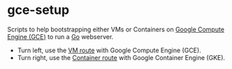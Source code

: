 gce-setup
=========

Scripts to help bootstrapping either VMs or Containers on [Google Compute Engine
(GCE)](http://cloud.google.com/compute) to run a [Go](https://golang.org)
webserver.

  - Turn left, use the [VM route](vm/README.md) with Google Compute Engine
    (GCE).
  - Turn right, use the [Container route](container/README.md) with Google
    Container Engine (GKE).
